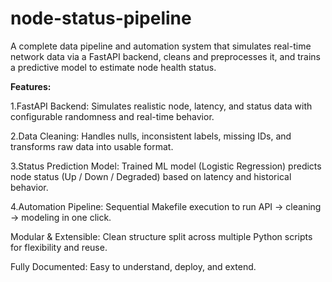 # node-status-pipeline
A complete data pipeline and automation system that simulates real-time network data via a FastAPI backend, cleans and preprocesses it, and trains a predictive model to estimate node health status.

**Features:**

1.FastAPI Backend: Simulates realistic node, latency, and status data with configurable randomness and real-time behavior.

2.Data Cleaning: Handles nulls, inconsistent labels, missing IDs, and transforms raw data into usable format.

3.Status Prediction Model: Trained ML model (Logistic Regression) predicts node status (Up / Down / Degraded) based on latency and historical behavior.

4.Automation Pipeline: Sequential Makefile execution to run API → cleaning → modeling in one click.

Modular & Extensible: Clean structure split across multiple Python scripts for flexibility and reuse.

Fully Documented: Easy to understand, deploy, and extend.
